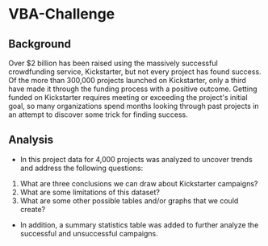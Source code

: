 # VBA-Challenge

## Background
Over $2 billion has been raised using the massively successful crowdfunding service, Kickstarter, but not every project has found success. Of the more than 300,000 projects launched on Kickstarter, only a third have made it through the funding process with a positive outcome.
Getting funded on Kickstarter requires meeting or exceeding the project's initial goal, so many organizations spend months looking through past projects in an attempt to discover some trick for finding success. 

## Analysis
* In this project data for 4,000 projects was analyzed to uncover trends and address the following questions:

1. What are three conclusions we can draw about Kickstarter campaigns?
2. What are some limitations of this dataset?
3. What are some other possible tables and/or graphs that we could create?

* In addition, a summary statistics table was added to further analyze the successful and unsuccessful campaigns.
